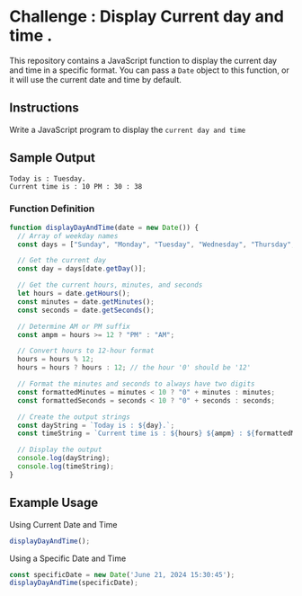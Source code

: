 # Challenge : Display Current day and time .

This repository contains a JavaScript function to display the current day and time in a specific format. You can pass a `Date` object to this function, or it will use the current date and time by default.

## Instructions

Write a JavaScript program to display the `current day and time` 

## Sample Output

```plaintext
Today is : Tuesday.
Current time is : 10 PM : 30 : 38
```
### Function Definition

```javascript
function displayDayAndTime(date = new Date()) {
  // Array of weekday names
  const days = ["Sunday", "Monday", "Tuesday", "Wednesday", "Thursday", "Friday", "Saturday"];

  // Get the current day
  const day = days[date.getDay()];

  // Get the current hours, minutes, and seconds
  let hours = date.getHours();
  const minutes = date.getMinutes();
  const seconds = date.getSeconds();

  // Determine AM or PM suffix
  const ampm = hours >= 12 ? "PM" : "AM";

  // Convert hours to 12-hour format
  hours = hours % 12;
  hours = hours ? hours : 12; // the hour '0' should be '12'

  // Format the minutes and seconds to always have two digits
  const formattedMinutes = minutes < 10 ? "0" + minutes : minutes;
  const formattedSeconds = seconds < 10 ? "0" + seconds : seconds;

  // Create the output strings
  const dayString = `Today is : ${day}.`;
  const timeString = `Current time is : ${hours} ${ampm} : ${formattedMinutes} : ${formattedSeconds}`;

  // Display the output
  console.log(dayString);
  console.log(timeString);
}
```
## Example Usage

Using Current Date and Time

```javascript
displayDayAndTime();
```
Using a Specific Date and Time

```javascript
const specificDate = new Date('June 21, 2024 15:30:45');
displayDayAndTime(specificDate);
```


